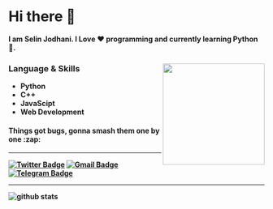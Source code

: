 <h1> Hi there 👋 </h1>

<!--[![Twitter Badge](https://img.shields.io/badge/-JodhaniSelin-1ca0f1?style=flat-square&logo=twitter&logoColor=white&link=https://twitter.com/JodhaniSelin)](https://twitter.com/JodhaniSelin)  [![Gmail Badge](https://img.shields.io/badge/-jodhaniselin.sj@gmail.com-c14438?style=flat-square&logo=Gmail&logoColor=white&link=mailto:jodhaniselin.sj@gmail.com)](mailto:jodhaniselin.sj@.com)-->

<p> <b>I am Selin Jodhani. I Love ❤️ programming and currently learning Python 🐍. <b></p>

<img align="right" src="https://user-images.githubusercontent.com/5713670/87202985-820dcb80-c2b6-11ea-9f56-7ec461c497c3.gif" height="200" width="200">

<h3> Language & Skills </h3>

- Python 
- C++ 
- JavaScipt
- Web Development

<h4>Things got bugs, gonna smash them one by one :zap:</h4>

<!--
![github stats](https://github-readme-stats.vercel.app/api?username=SelinJodhani&show_icons=true) -->

---------------------------------------------------------------------------------------------------------------------------------------------------------------------------------

[![Twitter Badge](https://img.shields.io/badge/-JodhaniSelin-1ca0f1?style=flat-square&logo=twitter&logoColor=white&link=https://twitter.com/JodhaniSelin)](https://twitter.com/JodhaniSelin)  [![Gmail Badge](https://img.shields.io/badge/-jodhaniselin.sj@gmail.com-c14438?style=flat-square&logo=Gmail&logoColor=white&link=mailto:jodhaniselin.sj@gmail.com)](mailto:jodhaniselin.sj@gmail.com) [![Telegram Badge](https://img.shields.io/badge/-NoOneCanBeNoOne-0088f5?style=flat-square&logo=Telegram&logoColor=white&link=https://twitter.com/JodhaniSelin)](https://t.me/NoOneCanBeNoOne)

---------------------------------------------------------------------------------------------------------------------------------------------------------------------------------

![github stats](https://github-readme-stats.vercel.app/api?username=SelinJodhani&show_icons=true&theme=dark)

<!--🌟 From [Selin Jodhani](https://github.com/SelinJodhani)-->

<!--
**SelinJodhani/SelinJodhani** is a ✨ _special_ ✨ repository because its `README.md` (this file) appears on your GitHub profile.

Here are some ideas to get you started:

- 🔭 I’m currently working on ...
- 🌱 I’m currently learning ...
- 👯 I’m looking to collaborate on ...
- 🤔 I’m looking for help with ...
- 💬 Ask me about ...
- 📫 How to reach me: ...
- 😄 Pronouns: ...
- ⚡ Fun fact: ...
-->
